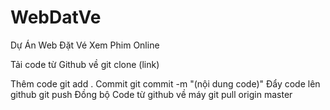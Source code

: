 # WebDatVe
Dự Án Web Đặt Vé Xem Phim Online

Tải code từ Github về
git clone (link)

Thêm code
git add .
Commit
git commit -m "(nội dung code)"
Đẩy code lên github
git push
Đồng bộ Code từ github về máy
git pull origin master

